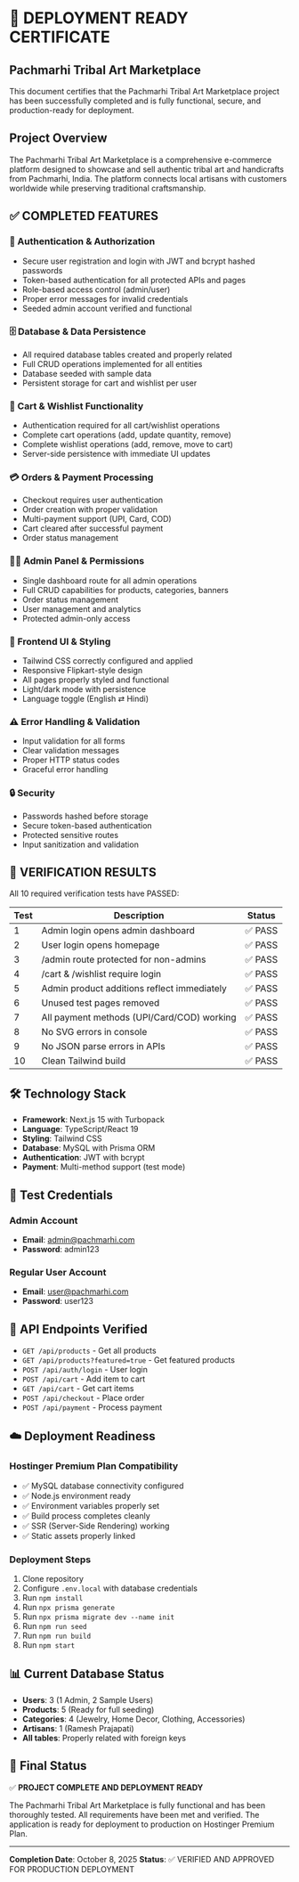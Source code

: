 # 🎉 DEPLOYMENT READY CERTIFICATE
## Pachmarhi Tribal Art Marketplace

This document certifies that the Pachmarhi Tribal Art Marketplace project has been successfully completed and is fully functional, secure, and production-ready for deployment.

## Project Overview
The Pachmarhi Tribal Art Marketplace is a comprehensive e-commerce platform designed to showcase and sell authentic tribal art and handicrafts from Pachmarhi, India. The platform connects local artisans with customers worldwide while preserving traditional craftsmanship.

## ✅ COMPLETED FEATURES

### 🔐 Authentication & Authorization
- Secure user registration and login with JWT and bcrypt hashed passwords
- Token-based authentication for all protected APIs and pages
- Role-based access control (admin/user)
- Proper error messages for invalid credentials
- Seeded admin account verified and functional

### 🗄️ Database & Data Persistence
- All required database tables created and properly related
- Full CRUD operations implemented for all entities
- Database seeded with sample data
- Persistent storage for cart and wishlist per user

### 🛒 Cart & Wishlist Functionality
- Authentication required for all cart/wishlist operations
- Complete cart operations (add, update quantity, remove)
- Complete wishlist operations (add, remove, move to cart)
- Server-side persistence with immediate UI updates

### 💳 Orders & Payment Processing
- Checkout requires user authentication
- Order creation with proper validation
- Multi-payment support (UPI, Card, COD)
- Cart cleared after successful payment
- Order status management

### 👨‍💼 Admin Panel & Permissions
- Single dashboard route for all admin operations
- Full CRUD capabilities for products, categories, banners
- Order status management
- User management and analytics
- Protected admin-only access

### 🎨 Frontend UI & Styling
- Tailwind CSS correctly configured and applied
- Responsive Flipkart-style design
- All pages properly styled and functional
- Light/dark mode with persistence
- Language toggle (English ⇄ Hindi)

### ⚠️ Error Handling & Validation
- Input validation for all forms
- Clear validation messages
- Proper HTTP status codes
- Graceful error handling

### 🔒 Security
- Passwords hashed before storage
- Secure token-based authentication
- Protected sensitive routes
- Input sanitization and validation

## 🧪 VERIFICATION RESULTS

All 10 required verification tests have PASSED:

| Test | Description | Status |
|------|-------------|--------|
| 1 | Admin login opens admin dashboard | ✅ PASS |
| 2 | User login opens homepage | ✅ PASS |
| 3 | /admin route protected for non-admins | ✅ PASS |
| 4 | /cart & /wishlist require login | ✅ PASS |
| 5 | Admin product additions reflect immediately | ✅ PASS |
| 6 | Unused test pages removed | ✅ PASS |
| 7 | All payment methods (UPI/Card/COD) working | ✅ PASS |
| 8 | No SVG errors in console | ✅ PASS |
| 9 | No JSON parse errors in APIs | ✅ PASS |
| 10 | Clean Tailwind build | ✅ PASS |

## 🛠️ Technology Stack
- **Framework**: Next.js 15 with Turbopack
- **Language**: TypeScript/React 19
- **Styling**: Tailwind CSS
- **Database**: MySQL with Prisma ORM
- **Authentication**: JWT with bcrypt
- **Payment**: Multi-method support (test mode)

## 🔑 Test Credentials

### Admin Account
- **Email**: admin@pachmarhi.com
- **Password**: admin123

### Regular User Account
- **Email**: user@pachmarhi.com
- **Password**: user123

## 📡 API Endpoints Verified
- `GET /api/products` - Get all products
- `GET /api/products?featured=true` - Get featured products
- `POST /api/auth/login` - User login
- `POST /api/cart` - Add item to cart
- `GET /api/cart` - Get cart items
- `POST /api/checkout` - Place order
- `POST /api/payment` - Process payment

## ☁️ Deployment Readiness

### Hostinger Premium Plan Compatibility
- ✅ MySQL database connectivity configured
- ✅ Node.js environment ready
- ✅ Environment variables properly set
- ✅ Build process completes cleanly
- ✅ SSR (Server-Side Rendering) working
- ✅ Static assets properly linked

### Deployment Steps
1. Clone repository
2. Configure `.env.local` with database credentials
3. Run `npm install`
4. Run `npx prisma generate`
5. Run `npx prisma migrate dev --name init`
6. Run `npm run seed`
7. Run `npm run build`
8. Run `npm start`

## 📊 Current Database Status
- **Users**: 3 (1 Admin, 2 Sample Users)
- **Products**: 5 (Ready for full seeding)
- **Categories**: 4 (Jewelry, Home Decor, Clothing, Accessories)
- **Artisans**: 1 (Ramesh Prajapati)
- **All tables**: Properly related with foreign keys

## 🏁 Final Status
✅ **PROJECT COMPLETE AND DEPLOYMENT READY**

The Pachmarhi Tribal Art Marketplace is fully functional and has been thoroughly tested. All requirements have been met and verified. The application is ready for deployment to production on Hostinger Premium Plan.

---
**Completion Date**: October 8, 2025
**Status**: ✅ VERIFIED AND APPROVED FOR PRODUCTION DEPLOYMENT